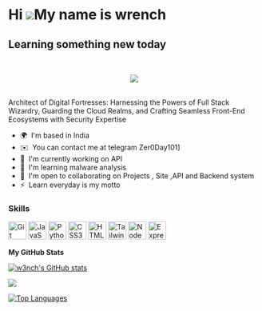 Hi ![](https://user-images.githubusercontent.com/18350557/176309783-0785949b-9127-417c-8b55-ab5a4333674e.gif)My name is wrench
==============================================================================================================================

Learning something new today
----------------------------
<br>
<p align="center">
<img src="https://gifdb.com/images/high/pixel-art-joker-riding-hsg29y4i6ofysggi.webp"/>
  </p>
  <br>
Architect of Digital Fortresses: Harnessing the Powers of Full Stack Wizardry, Guarding the Cloud Realms, and Crafting Seamless Front-End Ecosystems with Security Expertise

* 🌍  I'm based in India
* ✉️  You can contact me at telegram Zer0Day101]
*  🚀  I'm currently working on API
* 🧠  I'm learning malware analysis
* 🤝  I'm open to collaborating on Projects , Site ,API and Backend system
* ⚡  Learn everyday is my motto

### Skills


<p align="left">

<a href="https://git-scm.com/" target="_blank" rel="noreferrer"><img src="https://raw.githubusercontent.com/danielcranney/readme-generator/main/public/icons/skills/git-colored.svg" width="36" height="36" alt="Git" /></a>
<a href="https://developer.mozilla.org/en-US/docs/Web/JavaScript" target="_blank" rel="noreferrer"><img src="https://raw.githubusercontent.com/danielcranney/readme-generator/main/public/icons/skills/javascript-colored.svg" width="36" height="36" alt="JavaScript" /></a>
<a href="https://www.python.org/" target="_blank" rel="noreferrer"><img src="https://raw.githubusercontent.com/danielcranney/readme-generator/main/public/icons/skills/python-colored.svg" width="36" height="36" alt="Python" /></a>
<a href="https://www.w3.org/TR/CSS/#css" target="_blank" rel="noreferrer"><img src="https://raw.githubusercontent.com/danielcranney/readme-generator/main/public/icons/skills/css3-colored.svg" width="36" height="36" alt="CSS3" /></a>
<a href="https://developer.mozilla.org/en-US/docs/Glossary/HTML5" target="_blank" rel="noreferrer"><img src="https://raw.githubusercontent.com/danielcranney/readme-generator/main/public/icons/skills/html5-colored.svg" width="36" height="36" alt="HTML5" /></a>
<a href="https://tailwindcss.com/" target="_blank" rel="noreferrer"><img src="https://raw.githubusercontent.com/danielcranney/readme-generator/main/public/icons/skills/tailwindcss-colored.svg" width="36" height="36" alt="TailwindCSS" /></a>
<a href="https://nodejs.org/en/" target="_blank" rel="noreferrer"><img src="https://raw.githubusercontent.com/danielcranney/readme-generator/main/public/icons/skills/nodejs-colored.svg" width="36" height="36" alt="NodeJS" /></a>
<a href="https://expressjs.com/" target="_blank" rel="noreferrer"><img src="https://raw.githubusercontent.com/danielcranney/readme-generator/main/public/icons/skills/express-colored.svg" width="36" height="36" alt="Express" /></a>
</p>


<b>My GitHub Stats</b>

<a href="http://www.github.com/w3nch"><img src="https://github-readme-stats.vercel.app/api?username=w3nch&show_icons=true&hide=&count_private=true&title_color=a855f7&text_color=6366f1&icon_color=a855f7&bg_color=000000&hide_border=true&show_icons=true" alt="w3nch's GitHub stats" /></a>

<a href="http://www.github.com/w3nch"><img src="https://github-readme-streak-stats.herokuapp.com/?user=w3nch&stroke=6366f1&background=000000&ring=a855f7&fire=a855f7&currStreakNum=6366f1&currStreakLabel=a855f7&sideNums=6366f1&sideLabels=6366f1&dates=6366f1&hide_border=true" /></a>

<a href="https://github.com/w3nch" align="left"><img src="https://github-readme-stats.vercel.app/api/top-langs/?username=w3nch&langs_count=10&title_color=a855f7&text_color=6366f1&icon_color=a855f7&bg_color=000000&hide_border=true&locale=en&custom_title=Top%20%Languages" alt="Top Languages" /></a>
